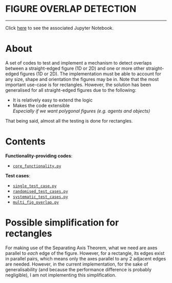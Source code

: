 <h1>FIGURE OVERLAP DETECTION</h1>

---

Click [here](../tests.ipynb) to see the associated Jupyter Notebook.

# About
A set of codes to test and implement a mechanism to detect overlaps between a straight-edged figure (1D or 2D) and one or more other straight-edged figures (1D or 2D). The implementation must be able to account for any size, shape and orientation the figures may be in. Note that the most important use-case is for rectangles. However, the solution has been generalised for all straight-edged figures due to the following:

- It is relatively easy to extend the logic
- Makes the code extensible <br> _Especially if we want polygonal figures (e.g. agents and objects)_

That being said, almost all the testing is done for rectangles.

# Contents
**Functionality-providing codes**:

- [`core_functionality.py`](./core_functionality.py)

**Test cases**:

- [`single_test_case.py`](./single_test_case.py)
- [`randomised_test_cases.py`](./randomised_test_cases.py)
- [`systematic_test_cases.py`](./systematic_test_cases.py)
- [`multi_fig_overlap.py`](./multi_fig_overlap.py)

# Possible simplification for rectangles
For making use of the Separating Axis Theorem, what we need are axes parallel to _each_ edge of the figure. However, for a rectangle, its edges exist in parallel pairs, which means only the axes parallel to any 2 adjacent edges are needed. However, in the current implementation, for the sake of generalisability (and because the performance difference is probably negligible), I am not implementing this simplification.
